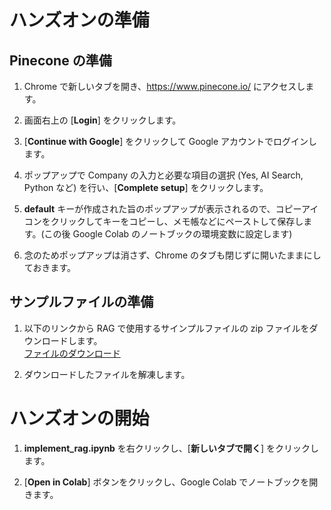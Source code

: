 # ハンズオンの準備
## Pinecone の準備
1. Chrome で新しいタブを開き、https://www.pinecone.io/ にアクセスします。

2. 画面右上の [**Login**] をクリックします。

3. [**Continue with Google**] をクリックして Google アカウントでログインします。

4. ポップアップで Company の入力と必要な項目の選択 (Yes, AI Search, Python など) を行い、[**Complete setup**] をクリックします。

5. **default** キーが作成された旨のポップアップが表示されるので、コピーアイコンをクリックしてキーをコピーし、メモ帳などにペーストして保存します。(この後 Google Colab のノートブックの環境変数に設定します)

7. 念のためポップアップは消さず、Chrome のタブも閉じずに開いたままにしておきます。

## サンプルファイルの準備
1. 以下のリンクから RAG で使用するサインプルファイルの zip ファイルをダウンロードします。  
   [ファイルのダウンロード](https://storage.googleapis.com/trainocate-langchain-course-files/files.zip)

2. ダウンロードしたファイルを解凍します。

# ハンズオンの開始
1. **implement_rag.ipynb** を右クリックし、[**新しいタブで開く**] をクリックします。

2. [**Open in Colab**] ボタンをクリックし、Google Colab でノートブックを開きます。
